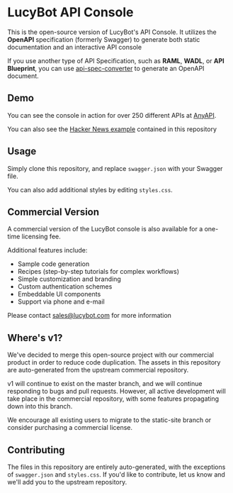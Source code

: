 # LucyBot API Console

This is the open-source version of LucyBot's API Console.  It utilizes the **OpenAPI** specification
(formerly Swagger) to generate both static documentation and an interactive API console


If you use another type of API Specification, such as **RAML**, **WADL**, or **API Blueprint**,
you can use [api-spec-converter](https://github.com/lucybot/api-spec-converter) to generate an OpenAPI document.

## Demo
You can see the console in action for over 250 different APIs at [AnyAPI](https://any-api.com).

You can also see the [Hacker News example](http://lucybot.github.io/lucy-console/console.html#/getStories)
contained in this repository

## Usage
Simply clone this repository, and replace `swagger.json` with your Swagger file.

You can also add additional styles by editing `styles.css`.

## Commercial Version

A commercial version of the LucyBot console is also available for a one-time licensing fee.

Additional features include:
* Sample code generation
* Recipes (step-by-step tutorials for complex workflows)
* Simple customization and branding
* Custom authentication schemes
* Embeddable UI components
* Support via phone and e-mail

Please contact sales@lucybot.com for more information

## Where's v1?
We've decided to merge this open-source project with our commercial product in order
to reduce code duplication. The assets in this repository are auto-generated from
the upstream commercial repository.

v1 will continue to exist on the master branch, and we will continue responding
to bugs and pull requests. However, all active development will take place in
the commercial repository, with some features propagating down into this branch.

We encourage all existing users to migrate to the static-site branch or consider
purchasing a commercial license.

## Contributing
The files in this repository are entirely auto-generated, with the exceptions of
`swagger.json` and `styles.css`.  If you'd like to contribute, let us know and we'll
add you to the upstream repository.
